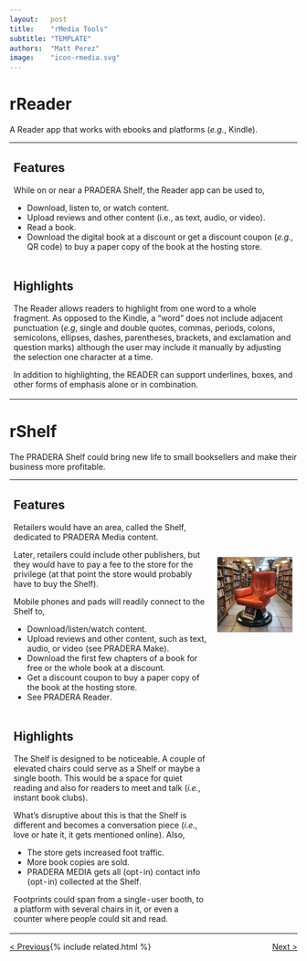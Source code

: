 ```yaml
---
layout:   post
title:    "rMedia Tools"
subtitle: "TEMPLATE"
authors:  "Matt Perez"
image:    "icon-rmedia.svg"
---
```


<div style="display: none;">
 <p>rMedia Tools.</p>
</div>

<h1>rReader</h1>
 <p>A Reader app that works with ebooks and platforms (<em>e.g.</em>, Kindle).</p>
  <div class='_center'>
   <table>
    <tr>
     <td>
      <h2>Features</h2>
       <p>While on or near a PRADERA Shelf, the Reader app can be used to,</p>
        <ul>
         <li>Download, listen to, or watch content.</li>
         <li>Upload reviews and other content (i.e., as text, audio, or video).</li>
         <li>Read a book.</li>
         <li>Download the digital book at a discount or get a discount coupon (<em>e.g.</em>, QR code) to buy a paper copy of the book at the hosting store.</li>
        </ul>
     </td>
    </tr>
    <tr>
     <td>
      <h2>Highlights</h2>
       <p>The Reader allows readers to highlight from one word to a whole fragment. As opposed to the Kindle, a &ldquo;word&rdquo; does not include adjacent punctuation (<em>e.g</em>, single and double quotes, commas, periods, colons, semicolons, ellipses, dashes, parentheses, brackets, and exclamation and question marks) although the user may include it manually by adjusting the selection one character at a time.</p>
       <p>In addition to highlighting, the READER can support underlines, boxes, and other forms of emphasis alone or in combination.</p>
     </td>
    </tr>
   </table>
  </div>

<h1>rShelf</h1>
 <p>The PRADERA Shelf could bring new life to small booksellers and make their business more profitable.</p>
  <div class='_center'>
   <table>
    <tr>
     <td>
      <h2>Features</h2>
       <p>Retailers would have an area, called the Shelf, dedicated to PRADERA Media content.</p>
       <p>Later, retailers could include other publishers, but they would have to pay a fee to the store for the privilege (at that point the store would probably have to buy the Shelf).</p>
       <p>Mobile phones and pads will readily connect to the Shelf to,</p>
        <ul>
         <li>Download/listen/watch content.</li>
         <li>Upload reviews and other content, such as text, audio, or video (see PRADERA Make).</li>
         <li>Download the first few chapters of a book for free or the whole book at a discount.</li>
         <li>Get a discount coupon to buy a paper copy of the book at the hosting store.</li>
         <li>See PRADERA Reader.</li>
        </ul>
     </td>
     <td>
      <img
       src="/assets/img/pic-pradera-shelf.svg"
       alt="A nice, noticeable, and comfortable chair."
       Width
      >
     </td>
    </tr>
    <tr>
     <td>
      <h2>Highlights</h2>
       <p>The Shelf is designed to be noticeable. A couple of elevated chairs could serve as a Shelf or maybe a single booth. This would be a space for quiet reading and also for readers to meet and talk (<em>i.e.</em>, instant book clubs). </p>
       <p>What’s disruptive about this is that the Shelf is different and becomes a conversation piece (<em>i.e.</em>, love or hate it, it gets mentioned online). Also,</p>
        <ul>
         <li>The store gets increased foot traffic.</li>
         <li>More book copies are sold.</li>
         <li>PRADERA MEDIA gets all (opt-in) contact info (opt-in) collected at the Shelf.</li>
        </ul>
       <p>Footprints could span from a single-user booth, to a platform with several chairs in it, or even a counter where people could sit and read.</p>
     </td>
    </tr>
   </table>
  </div>

<div class="_next">
 <span style="float:left; " ><a href="https://radicalcompanies.com/2022/04/01/rmedia">&lt; Previous</a></span>
 <span style="float:right; "><a href="https://radicalcompanies.com/2022/04/03/rlive">     Next &gt;</a></span>
</div>

{% include related.html %}
